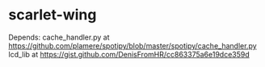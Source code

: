 # scarlet-wing

Depends: 
cache_handler.py at https://github.com/plamere/spotipy/blob/master/spotipy/cache_handler.py
lcd_lib at https://gist.github.com/DenisFromHR/cc863375a6e19dce359d
